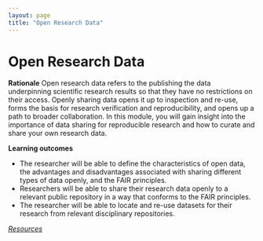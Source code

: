 ```yaml
---
layout: page
title: "Open Research Data"
---
```


# Open Research Data
**Rationale**
Open research data refers to the publishing the data underpinning scientific research results so that they have no restrictions on their access. Openly sharing data opens it up to inspection and re-use, forms the basis for research verification and reproducibility, and opens up a path to broader collaboration. In this module, you will gain insight into the importance of data sharing for reproducible research and how to curate and share your own research data.

**Learning outcomes**
* The researcher will be able to define the characteristics of open data, the advantages and disadvantages associated with sharing different types of data openly, and the FAIR principles.
* Researchers will be able to share their research data openly to a relevant public repository in a way that conforms to the FAIR principles.
* The researcher will be able to locate and re-use datasets for their research from relevant disciplinary repositories.

[_Resources_](http://opensciencemooc.eu/resources/#four)
